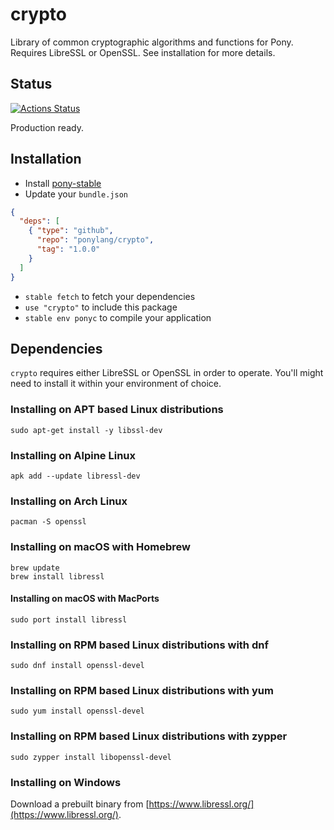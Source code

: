 # crypto

Library of common cryptographic algorithms and functions for Pony. Requires LibreSSL or OpenSSL. See installation for more details.

## Status

[![Actions Status](https://github.com/ponylang/crypto/workflows/vs-ponyc-latest/badge.svg)](https://github.com/ponylang/crypto/actions)

Production ready.

## Installation

* Install [pony-stable](https://github.com/ponylang/pony-stable)
* Update your `bundle.json`

```json
{
  "deps": [
    { "type": "github",
      "repo": "ponylang/crypto",
      "tag": "1.0.0"
    }
  ]
}
```

* `stable fetch` to fetch your dependencies
* `use "crypto"` to include this package
* `stable env ponyc` to compile your application

## Dependencies

`crypto` requires either LibreSSL or OpenSSL in order to operate. You'll might need to install it within your environment of choice.

### Installing on APT based Linux distributions

```
sudo apt-get install -y libssl-dev
```

### Installing on Alpine Linux

```
apk add --update libressl-dev
```

### Installing on Arch Linux

```
pacman -S openssl

```

### Installing on macOS with Homebrew

```
brew update
brew install libressl
```

#### Installing on macOS with MacPorts

```
sudo port install libressl
```

### Installing on RPM based Linux distributions with dnf

```
sudo dnf install openssl-devel
```

### Installing on RPM based Linux distributions with yum

```
sudo yum install openssl-devel
```

### Installing on RPM based Linux distributions with zypper

```
sudo zypper install libopenssl-devel
```
### Installing on Windows

Download a prebuilt binary from [https://www.libressl.org/](https://www.libressl.org/).
